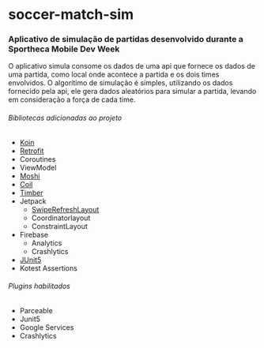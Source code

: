 # soccer-match-sim
### Aplicativo de simulação de partidas desenvolvido durante a Sportheca Mobile Dev Week
O aplicativo simula consome os dados de uma api que fornece os dados de uma partida, como local onde acontece a partida e os dois times envolvidos.
O algorítimo de simulação é simples, utilizando os dados fornecido pela api, ele gera dados aleatórios para simular a partida, levando em consideração a força de cada time.


###### Bibliotecas adicionadas ao projeto
* [Koin](https://insert-koin.io/docs/quickstart/android/)
* [Retrofit](https://square.github.io/retrofit/)
* Coroutines
* ViewModel
* [Moshi](https://square.github.io/moshi/1.x/)
* [Coil](https://coil-kt.github.io/coil/)
* [Timber](https://jakewharton.github.io/timber/docs/5.x/)
* Jetpack
  * [SwipeRefreshLayout](https://developer.android.com/jetpack/androidx/releases/swiperefreshlayout?hl=pt-br)
  * Coordinatorlayout
  * ConstraintLayout
* Firebase
  * Analytics
  * Crashlytics
* [JUnit5](https://github.com/mannodermaus/android-junit5) 
* Kotest Assertions
###### Plugins habilitados
* Parceable
* Junit5
* Google Services
* Crashlytics